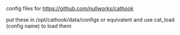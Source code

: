 config files for https://github.com/nullworks/cathook

put these in /opt/cathook/data/configs or equivalent and use cat_load (config name) to load them
